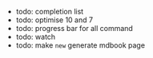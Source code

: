 - todo: completion list
- todo: optimise 10 and 7
- todo: progress bar for all command
- todo: watch
- todo: make `new` generate mdbook page